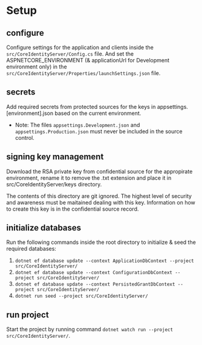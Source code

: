 # Setup

## configure

Configure settings for the application and clients inside the `src/CoreIdentityServer/Config.cs` file. And set the ASPNETCORE_ENVIRONMENT (& applicationUrl for Development environment only) in the `src/CoreIdentityServer/Properties/launchSettings.json` file.

## secrets

Add required secrets from protected sources for the keys in appsettings.[environment].json based on the current environment.

* Note: The files `appsettings.Development.json` and `appsettings.Production.json` must never be included in the source control.

## signing key management

Download the RSA private key from confidential source for the appropirate environment, rename it to remove the .txt extension and place it in src/CoreIdentityServer/keys directory.

The contents of this directory are git ignored. The highest level of security and awareness must be maitained dealing with this key. Information on how to create this key is in the confidential source record.

## initialize databases

Run the following commands inside the root directory to initialize & seed the required databases:

1. `dotnet ef database update --context ApplicationDbContext --project src/CoreIdentityServer/`
2. `dotnet ef database update --context ConfigurationDbContext --project src/CoreIdentityServer/`
3. `dotnet ef database update --context PersistedGrantDbContext --project src/CoreIdentityServer/`
4. `dotnet run seed --project src/CoreIdentityServer/`

## run project

Start the project by running command `dotnet watch run --project src/CoreIdentityServer/`.
 